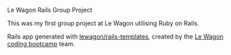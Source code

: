 Le Wagon Rails Group Project

This was my first group project at Le Wagon utilising Ruby on Rails. 




Rails app generated with [lewagon/rails-templates](https://github.com/lewagon/rails-templates), created by the [Le Wagon coding bootcamp](https://www.lewagon.com) team.
